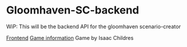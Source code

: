 # Gloomhaven-SC-backend
WiP: This will be the backend API for the gloomhaven scenario-creator

[Frontend](https://github.com/on3iro/Gloomhaven-scenario-creator)
[Game information](http://www.cephalofair.com/gloomhaven) Game by Isaac Childres
